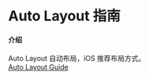 # Auto Layout 指南

#### 介绍
Auto Layout 自动布局，iOS 推荐布局方式。  
[Auto Layout Guide](https://developer.apple.com/library/archive/documentation/UserExperience/Conceptual/AutolayoutPG/index.html)
